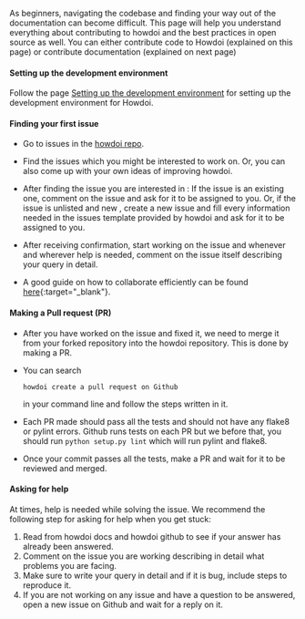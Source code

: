 As beginners, navigating the codebase and finding your way out of the documentation can become difficult. This page will help you understand everything about contributing to howdoi and the best practices in open source as well.
You can either contribute code to Howdoi (explained on this page) or contribute documentation (explained on next page)

#### Setting up the development environment

Follow the page [Setting up the development environment](http://gleitz.github.io/howdoi/development_env/) for setting up the development environment for Howdoi.

#### Finding your first issue

- Go to issues in the [howdoi repo](https://github.com/gleitz/howdoi).
- Find the issues which you might be interested to work on. Or, you can also come up with your own ideas of improving howdoi.
- After finding the issue you are interested in : If the issue is an existing one, comment on the issue and ask for it to be assigned to you. Or, if the issue is unlisted and new , create a new issue and fill every information needed in the issues template provided by howdoi and ask for it to be assigned to you.

- After receiving confirmation, start working on the issue and whenever and wherever help is needed, comment on the issue itself describing your query in detail.
- A good guide on how to collaborate efficiently can be found [here](https://lab.github.com/githubtraining/introduction-to-github){:target="\_blank"}.

#### Making a Pull request (PR)

- After you have worked on the issue and fixed it, we need to merge it from your forked repository into the howdoi repository. This is done by making a PR.
- You can search
  ```
  howdoi create a pull request on Github
  ```
  in your command line and follow the steps written in it.
- Each PR made should pass all the tests and should not have any flake8 or pylint errors. Github runs tests on each PR but we before that, you should run `python setup.py lint` which will run pylint and flake8.

- Once your commit passes all the tests, make a PR and wait for it to be reviewed and merged.

#### Asking for help

At times, help is needed while solving the issue. We recommend the following step for asking for help when you get stuck:

1. Read from howdoi docs and howdoi github to see if your answer has already been answered.
2. Comment on the issue you are working describing in detail what problems you are facing.
3. Make sure to write your query in detail and if it is bug, include steps to reproduce it.
4. If you are not working on any issue and have a question to be answered, open a new issue on Github and wait for a reply on it.
